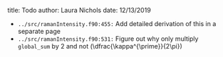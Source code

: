 title: Todo
author: Laura Nichols
date: 12/13/2019

* `../src/ramanIntensity.f90:455:` Add detailed derivation of this in a separate page
* `../src/ramanIntensity.f90:531:` Figure out why only multiply `global_sum` by 2 and not \(\dfrac{\kappa^{\prime}}{2\pi}\)
